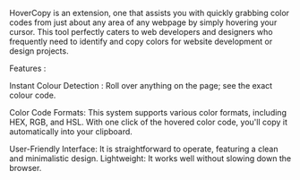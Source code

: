 HoverCopy is an extension, one that assists you with quickly grabbing color codes from just about any area of any webpage by simply hovering your cursor. This tool perfectly caters to web developers and designers who frequently need to identify and copy colors for website development or design projects.

Features :

Instant Colour Detection : Roll over anything on the page; see the exact colour code.

Color Code Formats: This system supports various color formats, including HEX, RGB, and HSL.
With one click of the hovered color code, you'll copy it automatically into your clipboard.

User-Friendly Interface: It is straightforward to operate, featuring a clean and minimalistic design. Lightweight: It works well without slowing down the browser.
